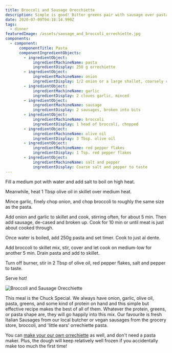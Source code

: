 ```yaml
---
title: Broccoli and Sausage Orecchiette
description: Simple is good! Bitter greens pair with sausage over pasta and a hint of spice
date: 2020-07-09T04:18:14.990Z
tags:
  - dinner
featuredImage: /assets/sausage_and_broccoli_orrechiette.jpg
components:
  - component:
      componentTitle: Pasta
      componentIngredientObjects:
        - ingredientObject:
            ingredientMachineName: pasta
            ingredientDisplay: 250 g orrechiette
        - ingredientObject:
            ingredientMachineName: onion
            ingredientDisplay: 1/2 onion or a large shallot, coarsely chopped
        - ingredientObject:
            ingredientMachineName: garlic
            ingredientDisplay: 2 cloves garlic, minced
        - ingredientObject:
            ingredientMachineName: sausage
            ingredientDisplay: 2 sausages, broken into bits
        - ingredientObject:
            ingredientMachineName: broccoli
            ingredientDisplay: 1 head of broccoli, chopped
        - ingredientObject:
            ingredientMachineName: olive oil
            ingredientDisplay: 3 Tbsp. olive oil
        - ingredientObject:
            ingredientMachineName: red pepper flakes
            ingredientDisplay: 1 Tsp. red pepper flakes
        - ingredientObject:
            ingredientMachineName: salt and pepper
            ingredientDisplay: Coarse salt and pepper to taste
---
```

Fill a medium pot with water and add salt to boil on high heat. 

Meanwhile, heat 1 Tbsp olive oil in skillet over medium heat. 

Mince garlic, finely chop onion, and chop broccoli to roughly the same size as the pasta. 

Add onion and garlic to skillet and cook, stirring often, for about 5 min. Then add sausage, de-cased and broken up. Cook for 10 min or until meat is just about cooked through.

Once water is boiled, add 250g pasta and set timer. Cook to just al dente.

Add broccoli to skillet mix, stir, cover and let cook on medium-low for another 5 min. Drain pasta and add to skillet. 

Turn off burner, stir in 2 Tbsp of olive oil, red pepper flakes, salt and pepper to taste. 

Serve hot!

![Broccoli and Sausage Orecchiette](/assets/sausage_and_broccoli_orrechiette.jpg "Broccoli and Sausage Orecchiette")

This meal is the Chuck Special. We always have onion, garlic, olive oil, pasta, greens, and some kind of protein on hand and this simple but effective recipe makes the best of all of them. Whatever the protein, greens, or pasta shape are, they will go happily into this mix. Our favourite is fresh Italian Sausages from our local butcher or vegan sausages from the grocery store, broccoli, and 'little ears' orrechiette pasta. 

You can [make your our own orrechiette](https://www.finecooking.com/article/making-robust-flavorful-orecchiette-pasta) as well, and don't need a pasta maker. Plus, the dough will keep relatively well frozen if you accidentally make too much the first time!